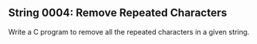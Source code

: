 ## String 0004: Remove Repeated Characters

Write a C program to remove all the repeated characters in a given string.
